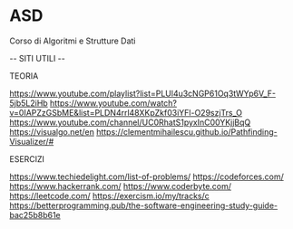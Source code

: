 # ASD
Corso di Algoritmi e Strutture Dati

-- SITI UTILI --

TEORIA

https://www.youtube.com/playlist?list=PLUl4u3cNGP61Oq3tWYp6V_F-5jb5L2iHb
https://www.youtube.com/watch?v=0IAPZzGSbME&list=PLDN4rrl48XKpZkf03iYFl-O29szjTrs_O
https://www.youtube.com/channel/UC0RhatS1pyxInC00YKjjBqQ
https://visualgo.net/en
https://clementmihailescu.github.io/Pathfinding-Visualizer/#

ESERCIZI

https://www.techiedelight.com/list-of-problems/
https://codeforces.com/
https://www.hackerrank.com/
https://www.coderbyte.com/
https://leetcode.com/
https://exercism.io/my/tracks/c
https://betterprogramming.pub/the-software-engineering-study-guide-bac25b8b61e

